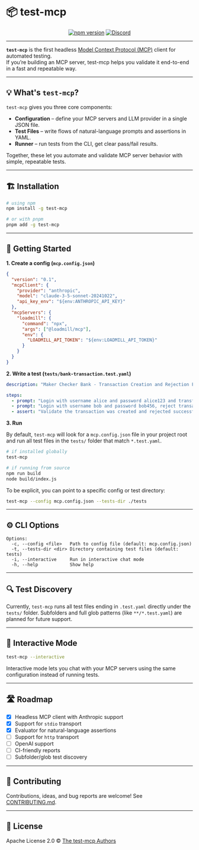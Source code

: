 # 📦 test-mcp

<p align="center">
  <a href="https://www.npmjs.com/package/test-mcp"><img src="https://img.shields.io/npm/v/test-mcp?color=green" alt="npm version"></a>
  <a href="https://discord.gg/ABC"><img src="https://img.shields.io/discord/123?logo=discord&label=discord" alt="Discord"></a>
</p>

---

**`test-mcp`** is the first headless [Model Context Protocol (MCP)](https://modelcontextprotocol.io/introduction) client for automated testing.  
If you’re building an MCP server, test-mcp helps you validate it end-to-end in a fast and repeatable way.

---

## 💡 What's `test-mcp`?

`test-mcp` gives you three core components:

* **Configuration** – define your MCP servers and LLM provider in a single JSON file.
* **Test Files** – write flows of natural-language prompts and assertions in YAML.
* **Runner** – run tests from the CLI, get clear pass/fail results.

Together, these let you automate and validate MCP server behavior with simple, repeatable tests.

---

## 🏗️ Installation

```bash
# using npm
npm install -g test-mcp

# or with pnpm
pnpm add -g test-mcp
````

---

## 🚀 Getting Started

**1. Create a config (`mcp.config.json`)**

```json
{
  "version": "0.1",
  "mcpClient": {
    "provider": "anthropic",
    "model": "claude-3-5-sonnet-20241022",
    "api_key_env": "${env:ANTHROPIC_API_KEY}"
  },
  "mcpServers": {
    "loadmill": {
      "command": "npx",
      "args": ["@loadmill/mcp"],
      "env": {
        "LOADMILL_API_TOKEN": "${env:LOADMILL_API_TOKEN}"
      }
    }
  }
}
```

**2. Write a test (`tests/bank-transaction.test.yaml`)**

```yaml
description: "Maker Checker Bank - Transaction Creation and Rejection Flow"

steps:
  - prompt: "Login with username alice and password alice123 and transfer $100 to Bob"
  - prompt: "Login with username bob and password bob456, reject transaction from Alice"
  - assert: "Validate the transaction was created and rejected successfully"
```

**3. Run**

By default, `test-mcp` will look for a `mcp.config.json` file in your project root and run all test files in the `tests/` folder that match `*.test.yaml`.

```bash
# if installed globally
test-mcp

# if running from source
npm run build
node build/index.js
```

To be explicit, you can point to a specific config or test directory:

```bash
test-mcp --config mcp.config.json --tests-dir ./tests
```

---

## ⚙️ CLI Options

```
Options:
  -c, --config <file>   Path to config file (default: mcp.config.json)
  -t, --tests-dir <dir> Directory containing test files (default: tests)
  -i, --interactive     Run in interactive chat mode
  -h, --help            Show help
```

---

## 🔍 Test Discovery

Currently, `test-mcp` runs all test files ending in `.test.yaml` directly under the `tests/` folder.
Subfolders and full glob patterns (like `**/*.test.yaml`) are planned for future support.

---

## 💬 Interactive Mode

```bash
test-mcp --interactive
```

Interactive mode lets you chat with your MCP servers using the same configuration instead of running tests.

---

## 🛣️ Roadmap

* [x] Headless MCP client with Anthropic support
* [x] Support for `stdio` transport
* [x] Evaluator for natural-language assertions
* [ ] Support for `http` transport
* [ ] OpenAI support
* [ ] CI-friendly reports
* [ ] Subfolder/glob test discovery

---

## 🤝 Contributing

Contributions, ideas, and bug reports are welcome! See [CONTRIBUTING.md](./.github/CONTRIBUTING.md).

---

## 📄 License

Apache License 2.0 © [The test-mcp Authors](LICENSE)
